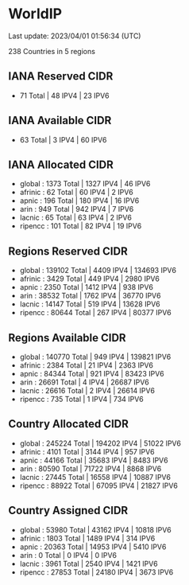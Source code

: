 # WorldIP

Last update: 2023/04/01 01:56:34 (UTC)

238 Countries in 5 regions

## IANA Reserved CIDR

- 71 Total | 48 IPV4 | 23 IPV6

## IANA Available CIDR

- 63 Total | 3 IPV4 | 60 IPV6

## IANA Allocated CIDR

- global : 1373 Total | 1327 IPV4 | 46 IPV6
- afrinic : 62 Total | 60 IPV4 | 2 IPV6
- apnic : 196 Total | 180 IPV4 | 16 IPV6
- arin : 949 Total | 942 IPV4 | 7 IPV6
- lacnic : 65 Total | 63 IPV4 | 2 IPV6
- ripencc : 101 Total | 82 IPV4 | 19 IPV6

## Regions Reserved CIDR

- global : 139102 Total | 4409 IPV4 | 134693 IPV6
- afrinic : 3429 Total | 449 IPV4 | 2980 IPV6
- apnic : 2350 Total | 1412 IPV4 | 938 IPV6
- arin : 38532 Total | 1762 IPV4 | 36770 IPV6
- lacnic : 14147 Total | 519 IPV4 | 13628 IPV6
- ripencc : 80644 Total | 267 IPV4 | 80377 IPV6

## Regions Available CIDR

- global : 140770 Total | 949 IPV4 | 139821 IPV6
- afrinic : 2384 Total | 21 IPV4 | 2363 IPV6
- apnic : 84344 Total | 921 IPV4 | 83423 IPV6
- arin : 26691 Total | 4 IPV4 | 26687 IPV6
- lacnic : 26616 Total | 2 IPV4 | 26614 IPV6
- ripencc : 735 Total | 1 IPV4 | 734 IPV6

## Country Allocated CIDR

- global : 245224 Total | 194202 IPV4 | 51022 IPV6
- afrinic : 4101 Total | 3144 IPV4 | 957 IPV6
- apnic : 44166 Total | 35683 IPV4 | 8483 IPV6
- arin : 80590 Total | 71722 IPV4 | 8868 IPV6
- lacnic : 27445 Total | 16558 IPV4 | 10887 IPV6
- ripencc : 88922 Total | 67095 IPV4 | 21827 IPV6

## Country Assigned CIDR

- global : 53980 Total | 43162 IPV4 | 10818 IPV6
- afrinic : 1803 Total | 1489 IPV4 | 314 IPV6
- apnic : 20363 Total | 14953 IPV4 | 5410 IPV6
- arin : 0 Total | 0 IPV4 | 0 IPV6
- lacnic : 3961 Total | 2540 IPV4 | 1421 IPV6
- ripencc : 27853 Total | 24180 IPV4 | 3673 IPV6
